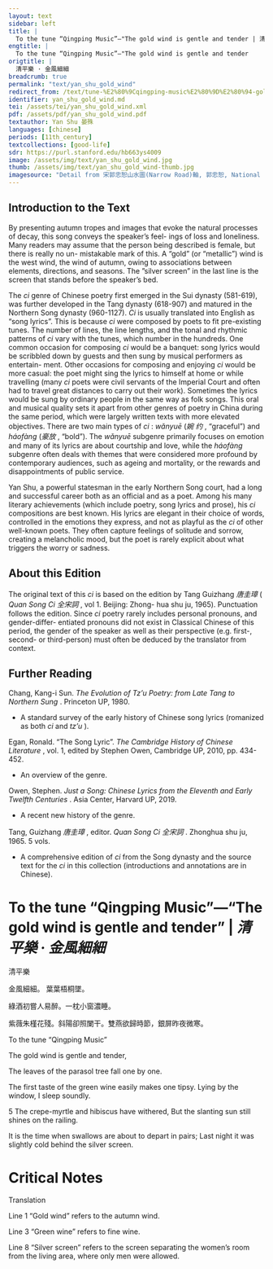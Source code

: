 ```yaml
---
layout: text
sidebar: left
title: |
  To the tune “Qingping Music”—"The gold wind is gentle and tender | 清平樂 · 金風細細
engtitle: |
  To the tune “Qingping Music”—"The gold wind is gentle and tender
origtitle: |
  清平樂 · 金風細細
breadcrumb: true
permalink: "text/yan_shu_gold_wind"
redirect_from: /text/tune-%E2%80%9Cqingping-music%E2%80%9D%E2%80%94-gold-wind-gentle-and-tender
identifier: yan_shu_gold_wind.md
tei: /assets/tei/yan_shu_gold_wind.xml
pdf: /assets/pdf/yan_shu_gold_wind.pdf
textauthor: Yan Shu 晏殊
languages: [chinese]
periods: [11th_century]
textcollections: [good-life]
sdr: https://purl.stanford.edu/hb663ys4009
image: /assets/img/text/yan_shu_gold_wind.jpg
thumb: /assets/img/text/yan_shu_gold_wind-thumb.jpg
imagesource: "Detail from 宋郭忠恕山水圖(Narrow Road)軸, 郭忠恕, National Palace Museum, Accesion Number: K2A001791N000000000PAA [Public Domain]"
---
```

<h2>Introduction to the Text</h2>
<p>By presenting autumn tropes and images that evoke the natural processes of decay, this song conveys the speaker’s feel- ings of loss and loneliness. Many readers may assume that the person being described is female, but there is really no un- mistakable mark of this. A “gold” (or “metallic”) wind is the west wind, the wind of autumn, owing to associations between elements, directions, and seasons. The ”silver screen” in the last line is the screen that stands before the speaker’s bed.</p>

<p>The <i> ci </i> genre of Chinese poetry first emerged in the Sui dynasty (581-619), was further developed in the Tang dynasty (618-907) and matured in the Northern Song dynasty (960-1127). <i> Ci </i> is usually translated into English as “song lyrics”. This is because <i> ci </i> were composed by poets to fit pre-existing tunes. The number of lines, the line lengths, and the tonal and rhythmic patterns of <i> ci </i> vary with the tunes, which number in the hundreds. One common occasion for composing <i> ci </i> would be a banquet: song lyrics would be scribbled down by guests and then sung by musical performers as entertain- ment. Other occasions for composing and enjoying <i> ci </i> would be more casual: the poet might sing the lyrics to himself at home or while travelling (many <i> ci </i> poets were civil servants of the Imperial Court and often had to travel great distances to carry out their work). Sometimes the lyrics would be sung by ordinary people in the same way as folk songs. This oral and musical quality sets it apart from other genres of poetry in China during the same period, which were largely written texts with more elevated objectives. There are two main types of <i> ci</i> : <i> wǎnyuē </i> (<em>婉 约</em> , “graceful”) and <i> háofàng </i> (<em>豪放</em> , “bold”). The <i> wǎnyuē </i> subgenre primarily focuses on emotion and many of its lyrics are about courtship and love, while the <i> háofàng </i> subgenre often deals with themes that were considered more profound by contemporary audiences, such as ageing and mortality, or the rewards and disappointments of public service.</p>

<p>Yan Shu, a powerful statesman in the early Northern Song court, had a long and successful career both as an official and as a poet. Among his many literary achievements (which include poetry, song lyrics and prose), his <i> ci </i> compositions are best known. His lyrics are elegant in their choice of words, controlled in the emotions they express, and not as playful as the <i> ci </i> of other well-known poets. They often capture feelings of solitude and sorrow, creating a melancholic mood, but the poet is rarely explicit about what triggers the worry or sadness.</p>

<h2>About this Edition</h2>
<p>The original text of this <i> ci </i> is based on the edition by Tang Guizhang <em>唐圭璋</em> (<i> Quan Song Ci </i> <em>全宋詞</em> , vol 1. Beijing: Zhong- hua shu ju, 1965). Punctuation follows the edition. Since <i> ci </i> poetry rarely includes personal pronouns, and gender-differ- entiated pronouns did not exist in Classical Chinese of this period, the gender of the speaker as well as their perspective (e.g. first-, second- or third-person) must often be deduced by the translator from context.</p>
<h2>Further Reading</h2>




<p>Chang, Kang-i Sun. <i> The Evolution of Tz’u Poetry: from Late Tang to Northern Sung</i> . Princeton UP, 1980.</p>
<ul>
<li>A standard survey of the early history of Chinese song lyrics (romanized as both <em>ci</em> and <em>tz’u</em> ).</li>
</ul>
<p>Egan, Ronald. “The Song Lyric”. <i> The Cambridge History of Chinese Literature</i> , vol. 1, edited by Stephen Owen, Cambridge UP, 2010, pp. 434-452.</p>
<ul>
<li>An overview of the genre.</li>
</ul>
<p>Owen, Stephen. <i> Just a Song: Chinese Lyrics from the Eleventh and Early Twelfth Centuries</i> . Asia Center, Harvard UP, 2019.</p>
<ul>
<li>A recent new history of the genre.</li>
</ul>
<p>Tang, Guizhang <em>唐圭璋</em> , editor. <i> Quan Song Ci </i> <em>全宋詞</em> . Zhonghua shu ju, 1965. 5 vols.</p>
<ul>
<li>A comprehensive edition of <em>ci</em> from the Song dynasty and the source text for the <em>ci</em> in this collection (introductions and annotations are in Chinese).</li>

</ul><h1>To the tune “Qingping Music”—“The gold wind is gentle and tender” | <em>清平樂 · 金風細細</em></h1>

<p>清平樂</p>

<p>金風細細。 葉葉梧桐墜。</p>
<p>綠酒初嘗人易醉。一枕小窗濃睡。</p>

<p>紫薇朱槿花殘。斜陽卻照闌干。雙燕欲歸時節，銀屏昨夜微寒。</p>
<p>To the tune “Qingping Music”</p>

<p>The gold wind is gentle and tender,</p>
<p>The leaves of the parasol tree fall one by one.</p>
<p>The first taste of the green wine easily makes one tipsy. Lying by the window, I sleep soundly.</p>

<p>5 The crepe-myrtle and hibiscus have withered, But the slanting sun still shines on the railing.</p>
<p>It is the time when swallows are about to depart in pairs; Last night it was slightly cold behind the silver screen.</p>

<h1>Critical Notes</h1>

<p>Translation</p>
<p>Line 1 “Gold wind” refers to the autumn wind.</p>
<p>Line 3 “Green wine” refers to fine wine.</p>
<p>Line 8 “Silver screen” refers to the screen separating the women’s room from the living area, where only men were allowed.</p>
